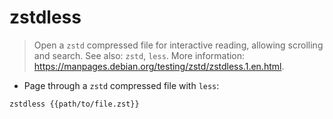 # zstdless

> Open a `zstd` compressed file for interactive reading, allowing scrolling and search.
> See also: `zstd`, `less`.
> More information: <https://manpages.debian.org/testing/zstd/zstdless.1.en.html>.

- Page through a `zstd` compressed file with `less`:

`zstdless {{path/to/file.zst}}`
